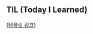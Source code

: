 ## TIL (Today I Learned)

([템플릿 링크](https://github.com/100-hours-a-week/lydia-til/blob/863a17a7566df9dea5b5435b2499b103914d1e95/Feb/2025-02-03.md))
